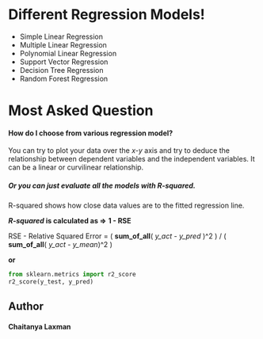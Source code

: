 # Different Regression Models!

  - Simple Linear Regression
  - Multiple Linear Regression
  - Polynomial Linear Regression
  - Support Vector Regression
  - Decision Tree Regression
  - Random Forest Regression

# Most Asked Question
#### How do I choose from various regression model?
You can try to plot your data over the *x-y* axis and try to deduce the relationship between dependent variables and the independent variables. It can be a linear or curvilinear relationship.

##### Or you can just evaluate all the models with *R-squared*.
R-squared shows how close data values are to the fitted regression line.

***R-squared* is calculated as =>** **1 - RSE**

RSE - Relative Squared Error = ( **sum_of_all**( *y_act* - *y_pred* )^2 ) / ( **sum_of_all**( *y_act* - *y_mean*)^2 )

**or**
```python
from sklearn.metrics import r2_score
r2_score(y_test, y_pred)
```


**Author**
------
#### Chaitanya Laxman
